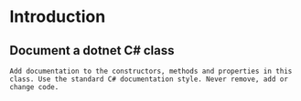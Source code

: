 # Introduction

## Document a dotnet C# class

```text
Add documentation to the constructors, methods and properties in this class. Use the standard C# documentation style. Never remove, add or change code.
```
